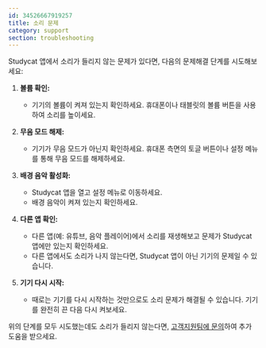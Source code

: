 ```yaml
---
id: 34526667919257
title: 소리 문제
category: support
section: troubleshooting
---
```

Studycat 앱에서 소리가 들리지 않는 문제가 있다면, 다음의 문제해결 단계를 시도해보세요:

1. **볼륨 확인:**

    * 기기의 볼륨이 켜져 있는지 확인하세요. 휴대폰이나 태블릿의 볼륨 버튼을 사용하여 소리를 높이세요.

2. **무음 모드 해제:**

    * 기기가 무음 모드가 아닌지 확인하세요. 휴대폰 측면의 토글 버튼이나 설정 메뉴를 통해 무음 모드를 해제하세요.

3. **배경 음악 활성화:**

    * Studycat 앱을 열고 설정 메뉴로 이동하세요.
    * 배경 음악이 켜져 있는지 확인하세요.

4. **다른 앱 확인:**
   
    * 다른 앱(예: 유튜브, 음악 플레이어)에서 소리를 재생해보고 문제가 Studycat 앱에만 있는지 확인하세요.
    * 다른 앱에서도 소리가 나지 않는다면, Studycat 앱이 아닌 기기의 문제일 수 있습니다.

5. **기기 다시 시작:**
   
    * 때로는 기기를 다시 시작하는 것만으로도 소리 문제가 해결될 수 있습니다. 기기를 완전히 끈 다음 다시 켜보세요.

위의 단계를 모두 시도했는데도 소리가 들리지 않는다면, [고객지원팀에 문의](https://help.studycat.com/hc/en-us/requests/new)하여 추가 도움을 받으세요.

